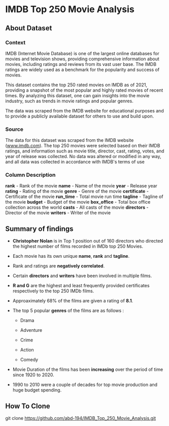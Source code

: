 # IMDB Top 250 Movie Analysis
## About Dataset
### Context
IMDB (Internet Movie Database) is one of the largest online databases for movies and television shows, providing comprehensive information about movies, including ratings and reviews from its vast user base. The IMDB ratings are widely used as a benchmark for the popularity and success of movies.

This dataset contains the top 250 rated movies on IMDB as of 2021, providing a snapshot of the most popular and highly rated movies of recent times. By analyzing this dataset, one can gain insights into the movie industry, such as trends in movie ratings and popular genres.

The data was scraped from the IMDB website for educational purposes and to provide a publicly available dataset for others to use and build upon.

### Source
The data for this dataset was scraped from the IMDB website (www.imdb.com). The top 250 movies were selected based on their IMDB ratings, and information such as movie title, director, cast, rating, votes, and year of release was collected. No data was altered or modified in any way, and all data was collected in accordance with IMDB's terms of use

### Column Description
**rank** - Rank of the movie
**name** - Name of the movie
**year** - Release year
**rating** - Rating of the movie
**genre** - Genre of the movie
**certificate** - Certificate of the movie
**run_time** - Total movie run time
**tagline** - Tagline of the movie
**budget** - Budget of the movie
**box_office** - Total box office collection across the world
**casts** - All casts of the movie
**directors** - Director of the movie
**writers** - Writer of the movie

## Summary of findings
- **Christopher Nolan** is in Top 1 position out of 160 directors who directed the highest number of films recorded in IMDb top 250 Movies.
- Each movie has its own unique **name**, **rank** and **tagline**.

- Rank and ratings are **negatively correlated**.

- Certain **directors** and **writers** have been involved in multiple films.

- **R and G** are the highest and least frequently provided certificates respectively to the top 250 IMDb films.

- Approaximately 68% of the films are given a rating of **8.1**.

- The top 5 popular **genres** of the films are as follows :

  - Drama

  - Adventure

  - Crime

  - Action

  - Comedy

- Movie Duration of the films has been **increasing** over the period of time since 1920 to 2020.

- 1990 to 2010 were a couple of decades for top movie production and huge budget spending.
## How To Clone
git clone https://github.com/abd-194/IMDB_Top_250_Movie_Analysis.git

